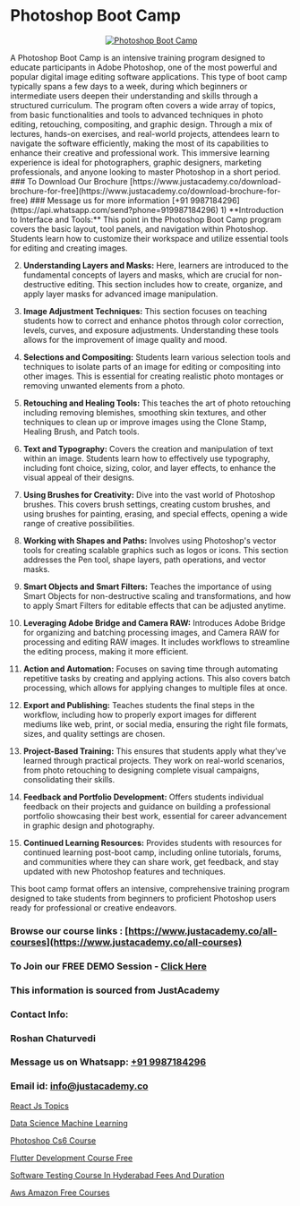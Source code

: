 # Photoshop Boot Camp

<p align="center">
  <a href="https://justacademy.co/course-detail/photoshop-training">
    <img src="https://justacademy.co/storage2/course_image/1676637576_course_image.webp" alt="Photoshop Boot Camp">
  </a>
</p>
A Photoshop Boot Camp is an intensive training program designed to educate participants in Adobe Photoshop, one of the most powerful and popular digital image editing software applications. This type of boot camp typically spans a few days to a week, during which beginners or intermediate users deepen their understanding and skills through a structured curriculum. The program often covers a wide array of topics, from basic functionalities and tools to advanced techniques in photo editing, retouching, compositing, and graphic design. Through a mix of lectures, hands-on exercises, and real-world projects, attendees learn to navigate the software efficiently, making the most of its capabilities to enhance their creative and professional work. This immersive learning experience is ideal for photographers, graphic designers, marketing professionals, and anyone looking to master Photoshop in a short period.
### To Download Our Brochure [https://www.justacademy.co/download-brochure-for-free](https://www.justacademy.co/download-brochure-for-free)
### Message us for more information [+91 9987184296](https://api.whatsapp.com/send?phone=919987184296)
1) **Introduction to Interface and Tools:** This point in the Photoshop Boot Camp program covers the basic layout, tool panels, and navigation within Photoshop. Students learn how to customize their workspace and utilize essential tools for editing and creating images.

2) **Understanding Layers and Masks:** Here, learners are introduced to the fundamental concepts of layers and masks, which are crucial for non-destructive editing. This section includes how to create, organize, and apply layer masks for advanced image manipulation.

3) **Image Adjustment Techniques:** This section focuses on teaching students how to correct and enhance photos through color correction, levels, curves, and exposure adjustments. Understanding these tools allows for the improvement of image quality and mood.

4) **Selections and Compositing:** Students learn various selection tools and techniques to isolate parts of an image for editing or compositing into other images. This is essential for creating realistic photo montages or removing unwanted elements from a photo.

5) **Retouching and Healing Tools:** This teaches the art of photo retouching including removing blemishes, smoothing skin textures, and other techniques to clean up or improve images using the Clone Stamp, Healing Brush, and Patch tools.

6) **Text and Typography:** Covers the creation and manipulation of text within an image. Students learn how to effectively use typography, including font choice, sizing, color, and layer effects, to enhance the visual appeal of their designs.

7) **Using Brushes for Creativity:** Dive into the vast world of Photoshop brushes. This covers brush settings, creating custom brushes, and using brushes for painting, erasing, and special effects, opening a wide range of creative possibilities.

8) **Working with Shapes and Paths:** Involves using Photoshop's vector tools for creating scalable graphics such as logos or icons. This section addresses the Pen tool, shape layers, path operations, and vector masks.

9) **Smart Objects and Smart Filters:** Teaches the importance of using Smart Objects for non-destructive scaling and transformations, and how to apply Smart Filters for editable effects that can be adjusted anytime.

10) **Leveraging Adobe Bridge and Camera RAW:** Introduces Adobe Bridge for organizing and batching processing images, and Camera RAW for processing and editing RAW images. It includes workflows to streamline the editing process, making it more efficient.

11) **Action and Automation:** Focuses on saving time through automating repetitive tasks by creating and applying actions. This also covers batch processing, which allows for applying changes to multiple files at once.

12) **Export and Publishing:** Teaches students the final steps in the workflow, including how to properly export images for different mediums like web, print, or social media, ensuring the right file formats, sizes, and quality settings are chosen.

13) **Project-Based Training:** This ensures that students apply what they’ve learned through practical projects. They work on real-world scenarios, from photo retouching to designing complete visual campaigns, consolidating their skills.

14) **Feedback and Portfolio Development:** Offers students individual feedback on their projects and guidance on building a professional portfolio showcasing their best work, essential for career advancement in graphic design and photography.

15) **Continued Learning Resources:** Provides students with resources for continued learning post-boot camp, including online tutorials, forums, and communities where they can share work, get feedback, and stay updated with new Photoshop features and techniques.

This boot camp format offers an intensive, comprehensive training program designed to take students from beginners to proficient Photoshop users ready for professional or creative endeavors.

### Browse our course links : [https://www.justacademy.co/all-courses](https://www.justacademy.co/all-courses) 
### To Join our FREE DEMO Session - [Click Here](https://www.justacademy.co/register-for-course-demo)


### This information is sourced from JustAcademy
### Contact Info:
### Roshan Chaturvedi
### Message us on Whatsapp: [+91 9987184296](https://api.whatsapp.com/send?phone=919987184296)
### Email id: [info@justacademy.co](mailto:info@justacademy.co)
                
[React Js Topics](https://www.linkedin.com/pulse/react-js-topics-justacademy-brisbane-fsjke?trackingId=5mcaRugbEbiwn%2BKR74MFVQ%3D%3D&lipi=urn%3Ali%3Apage%3Ad_flagship3_company_admin%3B5cPDORNwQlqWF%2BECY5%2Fsgw%3D%3D)

[Data Science Machine Learning](https://www.linkedin.com/pulse/data-science-machine-learning-justacademy-brisbane-zitxe?trackingId=ss9NVCiA3uWa8X2qqnqf2g%3D%3D&lipi=urn%3Ali%3Apage%3Ad_flagship3_company_admin%3Bvio13MbtTumTY%2Fh1upXELA%3D%3D)

[Photoshop Cs6 Course](https://medium.com/@kamblerajas684/photoshop-cs6-course-961392717c77)

[Flutter Development Course Free](https://medium.com/@prempja40/flutter-development-course-free-456d6d1d3b99)

[Software Testing Course In Hyderabad Fees And Duration](https://justacademyin.github.io/justacademy/software-testing-course-in-hyderabad-fees-and-duration)

[Aws Amazon Free Courses](https://justacademyin.github.io/justacademy/aws-amazon-free-courses)

